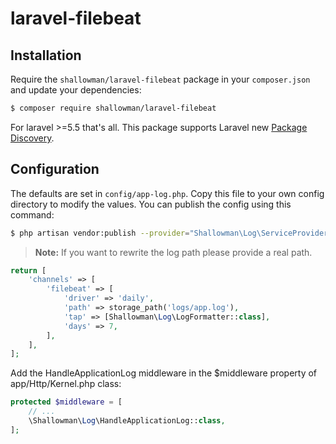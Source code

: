 # laravel-filebeat
## Installation
   
   Require the `shallowman/laravel-filebeat` package in your `composer.json` and update your dependencies:
   ```sh
   $ composer require shallowman/laravel-filebeat
   ```
   
   For laravel >=5.5 that's all. This package supports Laravel new [Package Discovery](https://laravel.com/docs/5.5/packages#package-discovery).
## Configuration

The defaults are set in `config/app-log.php`. Copy this file to your own config directory to modify the values. You can publish the config using this command:
```sh
$ php artisan vendor:publish --provider="Shallowman\Log\ServiceProvider"
```

> **Note:** If you want to rewrite the log path please provide a real path.

```php
return [
    'channels' => [
        'filebeat' => [
            'driver' => 'daily',
            'path' => storage_path('logs/app.log'),
            'tap' => [Shallowman\Log\LogFormatter::class],
            'days' => 7,
        ],
    ],
];
```

Add the HandleApplicationLog middleware in the $middleware property of app/Http/Kernel.php class:

```php
protected $middleware = [
    // ...
    \Shallowman\Log\HandleApplicationLog::class,
];
```
